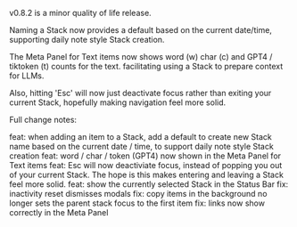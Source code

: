 
v0.8.2 is a minor quality of life release.

Naming a Stack now provides a default based on the current date/time, supporting daily note style Stack creation.

The Meta Panel for Text items now shows word (w) char (c) and GPT4 / tiktoken (t) counts for the text. facilitating using a Stack to prepare context for LLMs.

Also, hitting 'Esc' will now just deactivate focus rather than exiting your current Stack, hopefully making navigation feel more solid.

Full change notes:

feat: when adding an item to a Stack, add a default to create new Stack name based on the current date / time, to support daily note style Stack creation
feat: word / char / token (GPT4) now shown in the Meta Panel for Text items
feat: Esc will now deactiviate focus, instead of popping you out of your current Stack. The hope is this makes entering and leaving a Stack feel more solid.
feat: show the currently selected Stack in the Status Bar
fix: inactivity reset dismisses modals
fix: copy items in the background no longer sets the parent stack focus to the first item
fix: links now show correctly in the Meta Panel
